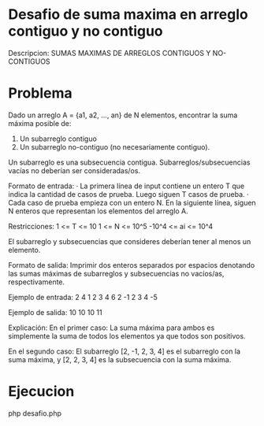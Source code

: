 # Desafio de suma maxima en arreglo contiguo y no contiguo
Descripcion: SUMAS MAXIMAS DE ARREGLOS CONTIGUOS Y NO-CONTIGUOS


# Problema
Dado un arreglo A = {a1, a2, …, an} de N elementos, encontrar la suma máxima posible de:

1. Un subarreglo contiguo 
2. Un subarreglo no-contiguo (no necesariamente contiguo).

Un subarreglo es una subsecuencia contigua. Subarreglos/subsecuencias vacías no deberían ser consideradas/os.

Formato de entrada: 
· La primera línea de input contiene un entero T que indica la cantidad de casos de prueba. Luego siguen T casos de prueba. 
· Cada caso de prueba empieza con un entero N. En la siguiente línea, siguen N enteros que representan los elementos del arreglo A.

Restricciones: 
1 <= T <= 10
1 <= N <= 10^5
-10^4 <= ai <= 10^4

El subarreglo y subsecuencias que consideres deberían tener al menos un elemento.

Formato de salida:
Imprimir dos enteros separados por espacios denotando las sumas máximas de subarreglos y subsecuencias no vacíos/as, respectivamente.

Ejemplo de entrada: 
2
4
1 2 3 4
6
2 -1 2 3 4 -5

Ejemplo de salida:
10 10
10 11

Explicación:
En el primer caso: La suma máxima para ambos es simplemente la suma de todos los elementos ya que todos son positivos.

En el segundo caso: El subarreglo [2, -1, 2, 3, 4] es el subarreglo con la suma máxima, y [2, 2, 3, 4] es la subsecuencia con la suma máxima.

# Ejecucion
php desafio.php
